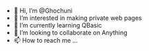 - 👋 Hi, I’m @Ghochuni
- 👀 I’m interested in making private web pages
- 🌱 I’m currently learning QBasic
- 💞️ I’m looking to collaborate on Anything
- 📫 How to reach me ...

<!---
Ghochuni/Ghochuni is a ✨ special ✨ repository because its `README.md` (this file) appears on your GitHub profile.
You can click the Preview link to take a look at your changes.
--->
